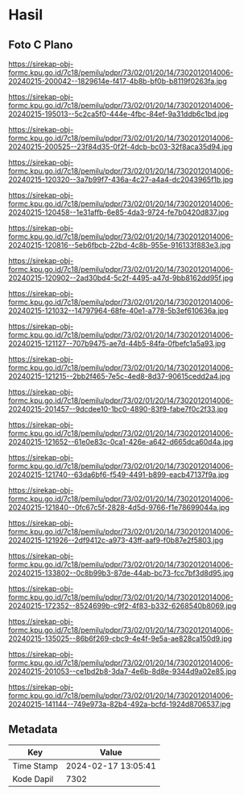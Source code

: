 # Hasil

## Foto C Plano

https://sirekap-obj-formc.kpu.go.id/7c18/pemilu/pdpr/73/02/01/20/14/7302012014006-20240215-200042--1829614e-f417-4b8b-bf0b-b8119f0263fa.jpg

https://sirekap-obj-formc.kpu.go.id/7c18/pemilu/pdpr/73/02/01/20/14/7302012014006-20240215-195013--5c2ca5f0-444e-4fbc-84ef-9a31ddb6c1bd.jpg

https://sirekap-obj-formc.kpu.go.id/7c18/pemilu/pdpr/73/02/01/20/14/7302012014006-20240215-200525--23f84d35-0f2f-4dcb-bc03-32f8aca35d94.jpg

https://sirekap-obj-formc.kpu.go.id/7c18/pemilu/pdpr/73/02/01/20/14/7302012014006-20240215-120320--3a7b99f7-436a-4c27-a4a4-dc2043965f1b.jpg

https://sirekap-obj-formc.kpu.go.id/7c18/pemilu/pdpr/73/02/01/20/14/7302012014006-20240215-120458--1e31affb-6e85-4da3-9724-fe7b0420d837.jpg

https://sirekap-obj-formc.kpu.go.id/7c18/pemilu/pdpr/73/02/01/20/14/7302012014006-20240215-120816--5eb6fbcb-22bd-4c8b-955e-916133f883e3.jpg

https://sirekap-obj-formc.kpu.go.id/7c18/pemilu/pdpr/73/02/01/20/14/7302012014006-20240215-120902--2ad30bd4-5c2f-4495-a47d-9bb8162dd95f.jpg

https://sirekap-obj-formc.kpu.go.id/7c18/pemilu/pdpr/73/02/01/20/14/7302012014006-20240215-121032--14797964-68fe-40e1-a778-5b3ef610636a.jpg

https://sirekap-obj-formc.kpu.go.id/7c18/pemilu/pdpr/73/02/01/20/14/7302012014006-20240215-121127--707b9475-ae7d-44b5-84fa-0fbefc1a5a93.jpg

https://sirekap-obj-formc.kpu.go.id/7c18/pemilu/pdpr/73/02/01/20/14/7302012014006-20240215-121215--2bb2f465-7e5c-4ed8-8d37-90615cedd2a4.jpg

https://sirekap-obj-formc.kpu.go.id/7c18/pemilu/pdpr/73/02/01/20/14/7302012014006-20240215-201457--9dcdee10-1bc0-4890-83f9-fabe7f0c2f33.jpg

https://sirekap-obj-formc.kpu.go.id/7c18/pemilu/pdpr/73/02/01/20/14/7302012014006-20240215-121652--61e0e83c-0ca1-426e-a642-d665dca60d4a.jpg

https://sirekap-obj-formc.kpu.go.id/7c18/pemilu/pdpr/73/02/01/20/14/7302012014006-20240215-121740--63da6bf6-f549-4491-b899-eacb47137f9a.jpg

https://sirekap-obj-formc.kpu.go.id/7c18/pemilu/pdpr/73/02/01/20/14/7302012014006-20240215-121840--0fc67c5f-2828-4d5d-9766-f1e78699044a.jpg

https://sirekap-obj-formc.kpu.go.id/7c18/pemilu/pdpr/73/02/01/20/14/7302012014006-20240215-121926--2df9412c-a973-43ff-aaf9-f0b87e2f5803.jpg

https://sirekap-obj-formc.kpu.go.id/7c18/pemilu/pdpr/73/02/01/20/14/7302012014006-20240215-133802--0c8b99b3-87de-44ab-bc73-fcc7bf3d8d95.jpg

https://sirekap-obj-formc.kpu.go.id/7c18/pemilu/pdpr/73/02/01/20/14/7302012014006-20240215-172352--8524699b-c9f2-4f83-b332-6268540b8069.jpg

https://sirekap-obj-formc.kpu.go.id/7c18/pemilu/pdpr/73/02/01/20/14/7302012014006-20240215-135025--86b6f269-cbc9-4e4f-9e5a-ae828ca150d9.jpg

https://sirekap-obj-formc.kpu.go.id/7c18/pemilu/pdpr/73/02/01/20/14/7302012014006-20240215-201053--ce1bd2b8-3da7-4e6b-8d8e-9344d9a02e85.jpg

https://sirekap-obj-formc.kpu.go.id/7c18/pemilu/pdpr/73/02/01/20/14/7302012014006-20240215-141144--749e973a-82b4-492a-bcfd-1924d8706537.jpg


## Metadata

| Key        | Value               |
| ---------- | ------------------- |
| Time Stamp | 2024-02-17 13:05:41 |
| Kode Dapil | 7302                |



